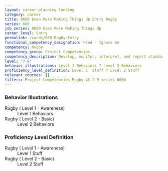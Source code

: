 ```yaml
---
layout: career-planning-landing
category: career
title: 0660 Even More Making Things Up Entry Rugby
series: 660
job_series: 0660 Even More Making Things Up
career_level: Entry
permalink: /cards/660-Rugby-Entry
functional_competency_designation: Fred - Ignore me
competency: Rugby
competency_group: Project Competencies
competency_description: Develop, monitor, interpret, and report standardized processes/operations to ensure transparency and compliance with financial statutory, regulatory, and leadership guidance with the intent of promoting effectiveness and accountability.
level: "7-9"
behavior_illustrations: Level 1 Behaviors ? Level 2 Behaviors
proficiency_level_definition: Level 1  Stuff ? Level 2 Stuff
relevant_courses: []
filters: Project-Competencies-Rugby GS-7-9 series-0660
---
```


<div class="desktop:grid-col-6 margin-y-205">
  <div class="border-top-05 bg-white padding-2 shadow-5 height-full members-hover border-1px border-gray-30 border-top-orange radius-lg">
    <h3>Behavior Illustrations</h3>
    <dl class="text-base"><dt>Rugby ( Level 1 - Awareness)</dt><dd>Level 1 Behaviors</dd><dt>Rugby ( Level 2 - Basic)</dt><dd>Level 2 Behaviors</dd></dl>
  </div>
</div>
<div class="desktop:grid-col-6 margin-y-205">
  <div class="border-top-05 bg-white padding-2 shadow-5 height-full members-hover border-1px border-gray-30 border-top-orange radius-lg">
    <h3>Proficiency Level Definition</h3>
    <dl class="text-base"><dt>Rugby ( Level 1 - Awareness)</dt><dd>Level 1  Stuff</dd><dt>Rugby ( Level 2 - Basic)</dt><dd>Level 2 Stuff</dd></dl>
  </div>
</div>